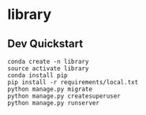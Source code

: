 # library

## Dev Quickstart

```
conda create -n library
source activate library
conda install pip
pip install -r requirements/local.txt
python manage.py migrate
python manage.py createsuperuser
python manage.py runserver
```
